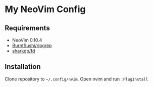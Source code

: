 # My NeoVim Config

## Requirements
- NeoVim 0.10.4
- [BurntSushi/ripgrep](https://github.com/BurntSushi/ripgrep)
- [sharkdp/fd](https://github.com/sharkdp/fd)

## Installation
Clone repository to `~/.config/nvim`. Open nvim and run `:PlugInstall`
